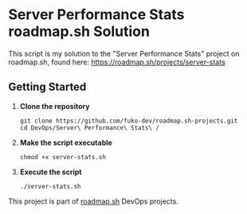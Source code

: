 # Server Performance Stats roadmap.sh Solution

This script is my solution to the "Server Performance Stats" project on roadmap.sh, found here: https://roadmap.sh/projects/server-stats


## Getting Started
1. **Clone the repository**
    ```
    git clone https://github.com/fuko-dev/roadmap.sh-projects.git
    cd DevOps/Server\ Performance\ Stats\ /
    ```

2. **Make the script executable**
    ```
    chmod +x server-stats.sh
    ```
3. **Execute the script**  
    ```
    ./server-stats.sh
    ```
This project is part of [roadmap.sh](https://roadmap.sh/projects/server-stats) DevOps projects. 